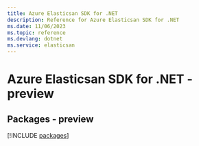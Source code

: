 ```yaml
---
title: Azure Elasticsan SDK for .NET
description: Reference for Azure Elasticsan SDK for .NET
ms.date: 11/06/2023
ms.topic: reference
ms.devlang: dotnet
ms.service: elasticsan
---
```

# Azure Elasticsan SDK for .NET - preview
## Packages - preview
[!INCLUDE [packages](elasticsan-index.md)]